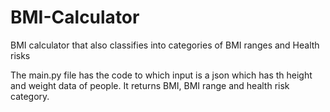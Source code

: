 # BMI-Calculator
BMI calculator that also classifies into categories of BMI ranges and Health risks

The main.py file has the code to which input is a json which has th height and weight data of people. It returns BMI, BMI range and health risk category.
